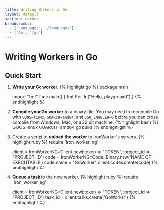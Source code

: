 ```yaml
---
title: Writing Workers in Go
layout: default
section: worker
breadcrumbs:
  - ['Languages', '/languages']
  - ['Go', '/go']
---
```


# Writing Workers in Go

## Quick Start

1. **Write your [Go](http://www.golang.org) worker.**
    {% highlight go %}
    package main
    
    import "fmt"
    func main() {
        fmt.Println("Hello, playground")
    }
    {% endhighlight %}
2. **Compile your Go worker** to a binary file. You may need to recompile Go 
with `GOOS=linux`, `GOARCH=amd64`, and `CGO_ENABLED=0` before you can cross 
compile from Windows, Mac, or a 32 bit machine.
    {% highlight bash %}
    GOOS=linux GOARCH=amd64 go build
    {% endhighlight %}
3. Create a script to **upload the worker** to IronWorker's servers.
    {% highlight ruby %}
    require 'iron_worker_ng'
    
    client = IronWorkerNG::Client.new(:token => "TOKEN", :project_id => "PROJECT_ID")
    code = IronWorkerNG::Code::Binary.new('NAME OF EXECUTABLE')
    code.name = "GoWorker"
    client.codes.create(code)
    {% endhighlight %}
4. **Queue a task** to the new worker.
    {% highlight ruby %}
    require 'iron_worker_ng'
    
    client = IronWorkerNG::Client.new(:token => "TOKEN", :project_id => "PROJECT_ID")
    task_id = client.tasks.create('GoWorker')
    {% endhighlight %}
